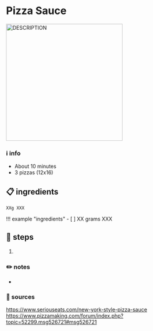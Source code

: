 # Pizza Sauce  
<img src="URL" alt="DESCRIPTION" width="320"/>

### ℹ️ info  
* About 10 minutes  
* 3 pizzas (12x16)  

## 📋 ingredients  
```
XXg XXX
```
!!! example "ingredients"
	- [ ] XX	grams	XXX

## 🔪 steps  
1. 

### ✏️ notes  
* 

### 🔗 sources   
https://www.seriouseats.com/new-york-style-pizza-sauce  
https://www.pizzamaking.com/forum/index.php?topic=52299.msg526721#msg526721  

